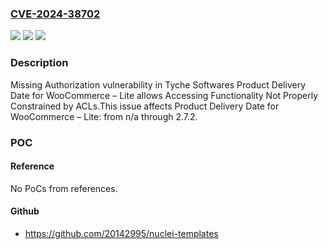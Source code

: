 ### [CVE-2024-38702](https://cve.mitre.org/cgi-bin/cvename.cgi?name=CVE-2024-38702)
![](https://img.shields.io/static/v1?label=Product&message=Product%20Delivery%20Date%20for%20WooCommerce%20%E2%80%93%20Lite&color=blue)
![](https://img.shields.io/static/v1?label=Version&message=n%2Fa&color=blue)
![](https://img.shields.io/static/v1?label=Vulnerability&message=CWE-862%20Missing%20Authorization&color=brighgreen)

### Description

Missing Authorization vulnerability in Tyche Softwares Product Delivery Date for WooCommerce – Lite allows Accessing Functionality Not Properly Constrained by ACLs.This issue affects Product Delivery Date for WooCommerce – Lite: from n/a through 2.7.2.

### POC

#### Reference
No PoCs from references.

#### Github
- https://github.com/20142995/nuclei-templates

